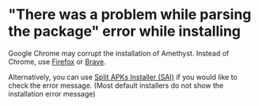 # "There was a problem while parsing the package" error while installing

Google Chrome may corrupt the installation of Amethyst. Instead of Chrome, use [Firefox](https://play.google.com/store/apps/details?id=org.mozilla.firefox) or [Brave](https://play.google.com/store/apps/details?id=com.brave.browser).

Alternatively, you can use [Split APKs Installer (SAI)](https://github.com/Aefyr/SAI) if you would like to check the error message. (Most default installers do not show the installation error message)
